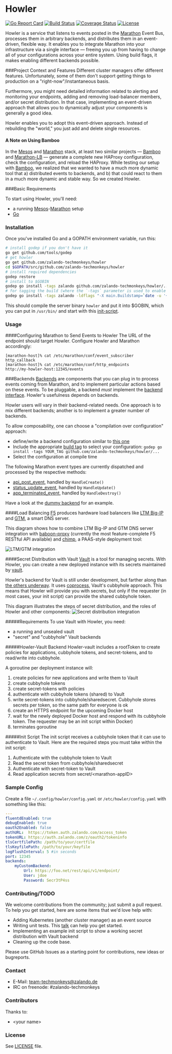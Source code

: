 # Howler

[![Go Report Card](https://goreportcard.com/badge/zalando-techmonkeys/howler)](https://goreportcard.com/report/zalando-techmonkeys/howler)
[![Build Status](https://travis-ci.org/zalando-techmonkeys/howler.svg?branch=master)](https://travis-ci.org/zalando-techmonkeys/howler)
[![Coverage Status](https://coveralls.io/repos/zalando-techmonkeys/howler/badge.svg?branch=master&service=github)](https://coveralls.io/github/zalando-techmonkeys/howler?branch=master)
[![License](http://img.shields.io/badge/license-MIT-yellow.svg?style=flat)](https://raw.githubusercontent.com/zalando-techmonkeys/howler/master/LICENSE)

Howler is a service that listens to events posted in the [Marathon](https://github.com/mesosphere/marathon) Event Bus, processes them in arbitrary backends, and distributes them in an event-driven, flexible way. It enables you to integrate Marathon into your infrastructure via a single interface — freeing you up from having to change all of your configurations across your entire system. Using build flags, it makes enabling different backends possible.

###Project Context and Features
Different cluster managers offer different features. Unfortunately, some of them don't support getting things to production on a "right-now"/instantaneous basis. 

Furthermore, you might need detailed information related to alerting and monitoring your endpoints, adding and removing load-balancer members, and/or secret distribution. In that case, implementing an event-driven approach that allows you to dynamically adjust your components is generally a good idea.

Howler enables you to adopt this event-driven approach. Instead of rebuilding the "world," you just add and delete single resources.

#### A Note on Using Bamboo
In the [Mesos](http://mesos.apache.org/) and [Marathon](https://github.com/mesosphere/marathon) stack, at
least two similar projects — [Bamboo](https://github.com/QubitProducts/bamboo) and [Marathon-LB](https://github.com/mesosphere/marathon-lb) — generate a complete new HAProxy configuration, check the
configuration, and reload the HAProxy. While testing our setup with [Bamboo](https://github.com/QubitProducts/bamboo), we realized that we wanted to have a much more dynamic tool that a) distributed events to backends, and b) that could react to them in a much more dynamic and stable way. So we created Howler. 

###Basic Requirements

To start using Howler, you'll need:
- a running [Mesos](http://mesos.apache.org/)-[Marathon](https://github.com/mesosphere/marathon)
setup 
- [Go](https://golang.org/)

### Installation

Once you've installed Go and a GOPATH environment variable, run this:

```bash
# install godep if you don't have it
go get github.com/tools/godep
# get howler
go get github.com/zalando-techmonkeys/howler
cd $GOPATH/src/github.com/zalando-techmonkeys/howler
# install required dependencies
godep restore
# install to $GOBIN
godep go install -tags zalando github.com/zalando-techmonkeys/howler/...
# for tagging the build (where the `-tags` parameter is used to enable certain backend sets from [backendconfig](./backendconfig/) ):
godep go install -tags zalando -ldflags "-X main.Buildstamp=`date -u '+%Y-%m-%d_%I:%M:%S%p'` -X main.Githash=`git rev-parse HEAD`" github.com/zalando-techmonkeys/howler/...
```

This should compile the server binary `howler` and put it into $GOBIN, which you can put in `/usr/bin/` and start with this [init-script](howler.init.d).

### Usage

####Configuring Marathon to Send Events to Howler
The URL of the endpoint should target Howler. Configure Howler and Marathon accordingly:

    [marathon-host]% cat /etc/marathon/conf/event_subscriber
    http_callback
    [marathon-host]% cat /etc/marathon/conf/http_endpoints
    http://my-howler-host:12345/events

###Backends
[Backends](./backend) are components that you can plug in to process events coming from Marathon, and to implement particular actions based on these events. To be pluggable, a backend *must* implement the [backend interface](./backend/backend.go). Howler's usefulness depends on backends.  

Howler users will vary in their backend-related needs. One approach is to mix different backends; another is to implement a greater number of backends. 

To allow composability, one can choose a "compilation over configuration" approach:
- define/write a backend configuration similar to [this one](backendconfig/zalando.go) 
- Include the appropriate [build tag](https://golang.org/pkg/go/build/) to select your configuration: ```godep go install -tags YOUR_TAG github.com/zalando-techmonkeys/howler/...```
- Select the configuration at compile time 

The following Marathon event types are currently dispatched and processed by the respective methods:

- [api_post_event](http://mesosphere.github.io/marathon/docs/event-bus.html#api-request), handled by `HandleCreate()`
- [status_update_event](http://mesosphere.github.io/marathon/docs/event-bus.html#status-update), handled by `HandleUpdate()`
- [app_terminated_event](https://github.com/mesosphere/marathon/issues/1530), handled by `HandleDestroy()`

Have a look at the [dummy backend](backend/dummy.go) for an example.

####Load Balancing
[F5](https://f5.com/) produces hardware load balancers like [LTM Big-IP](https://f5.com/products/modules/local-traffic-manager) and [GTM](https://f5.com/products/modules/global-traffic-manager), a smart DNS server.

This diagram shows how to combine LTM Big-IP and GTM DNS server integration with [baboon-proxy](https://github.com/zalando-techmonkeys/baboon-proxy) (currently the most feature-complete F5 RESTful API available) and
[chimp](https://github.com/zalando-techmonkeys/chimp), a PAAS-style deployment tool:

![LTM/GTM integration](https://raw.githubusercontent.com/zalando-techmonkeys/howler/master/docs/Loadbalancer_ltm_gtm_integration.png)

####Secret Distribution with Vault
[Vault](https://github.com/hashicorp/vault) is a tool for managing secrets. With Howler, you can create a new deployed instance with its secrets maintained by [vault](https://github.com/hashicorp/vault). 

Howler's backend for Vault is still under development, but farther along than [the others underway](https://github.com/zalando-techmonkeys/howler/tree/master/backend). It uses [coprocess](https://www.hashicorp.com/blog/vault-cubbyhole-principles.html), Vault's cubbyhole approach.
This means that Howler will provide you with secrets, but only if the requester (in most cases, your init script) can provide the shared cubbyhole token.

This diagram illustrates the steps of secret distribution, and the roles of Howler and other components:
![Secret distribution integration](https://raw.githubusercontent.com/zalando-techmonkeys/howler/master/docs/secrets-distribution-vault.png)

#####Requirements
To use Vault with Howler, you need:
- a running and unsealed vault
- "secret" and "cubbyhole" Vault backends

#####Howler-Vault Backend
Howler-vault includes a rootToken to create policies for applications, cubbyhole tokens, and secret-tokens, and to read/write into cubbyhole.

A goroutine per deployment instance will:
1. create policies for new applications and write them to Vault
2. create cubbyhole tokens
3. create secret-tokens with policies
4. authenticate with cubbyhole tokens (shared) to Vault
5. write secret-tokens into cubbyhole/sharedsecret. Cubbyhole stores secrets per token, so the same path for everyone is ok
6. create an HTTPS endpoint for the upcoming Docker host
7. wait for the newly deployed Docker host and respond with its cubbyhole token. The requester may be an init script within Docker)
8. terminates goroutine

#####Init Script
The init script receives a cubbyhole token that it can use to authenticate to Vault. Here are the required steps you must take within the init script:

1. Authenticate with the cubbyhole token to Vault
1. Read the secret token from cubbyhole/sharedsecret
1. Authenticate with secret-token to Vault
1. Read application secrets from secret/&lt;marathon-appID&gt;

### Sample Config

Create a file `~/.config/howler/config.yaml` or `/etc/howler/config.yaml` with something like this:

```yaml
---
fluentdEnabled: true
debugEnabled: true
oauth2Enabled: false
authURL:  https://token.auth.zalando.com/access_token
tokenURL: https://auth.zalando.com/z/oauth2/tokeninfo
tlsCertfilePath: /path/to/your/certfile
tlsKeyfilePath: /path/to/your/keyfile
logFlushInterval: 5 #in seconds
port: 12345
backends:
    myCustomBackend:
        Url: https://foo.net/rest/api/v1/endpoint/
        User: jdoe
        Password: Secr3tP4ss
```

### Contributing/TODO
We welcome contributions from the community; just submit a pull request. To help you get started, here are some items that we'd love help with:

- Adding Kubernetes (another cluster manager) as an event source
- Writing unit tests. This [talk](https://speakerdeck.com/mitchellh/advanced-testing-with-go) can help you get started.
- Implementing an example init script to show a working secret distribution with Vault backend
- Cleaning up the code base.

Please use GitHub Issues as a starting point for contributions, new ideas or bugreports.

### Contact

* E-Mail: team-techmonkeys@zalando.de
* IRC on freenode: #zalando-techmonkeys

### Contributors

Thanks to:

- &lt;your name&gt;

### License

See [LICENSE](LICENSE) file.

